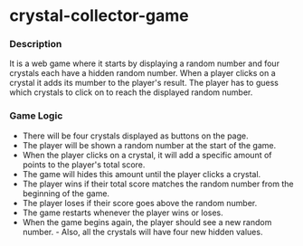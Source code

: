 # crystal-collector-game

### Description
It is a web game where it starts by displaying a random number and four crystals each have a hidden random number. When a player clicks on a crystal it adds its mumber to the player's result. The player has to guess which crystals to click on to reach the displayed random number.


### Game Logic
- There will be four crystals displayed as buttons on the page.
- The player will be shown a random number at the start of the game.
- When the player clicks on a crystal, it will add a specific amount of points to the player's total score.
- The game will hides this amount until the player clicks a crystal.
- The player wins if their total score matches the random number from the beginning of the game.
- The player loses if their score goes above the random number.
- The game restarts whenever the player wins or loses.
- When the game begins again, the player should see a new random number. - Also, all the crystals will have four new hidden values. 
